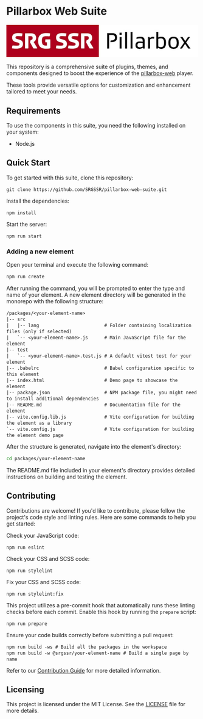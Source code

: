 # Pillarbox Web Suite

![Pillarbox logo](README-images/logo.jpg)

This repository is a comprehensive suite of plugins, themes, and components designed to boost the
experience of the [pillarbox-web](https://github.com/SRGSSR/pillarbox-web) player.

These tools provide versatile options for customization and enhancement tailored to meet your needs.

## Requirements

To use the components in this suite, you need the following installed on your system:

- Node.js

## Quick Start

To get started with this suite, clone this repository:

```shell
git clone https://github.com/SRGSSR/pillarbox-web-suite.git
```

Install the dependencies:

```shell
npm install
```

Start the server:

```shell
npm run start
```

### Adding a new element

Open your terminal and execute the following command:

```bash
npm run create
```

After running the command, you will be prompted to enter the type and name of your element. A new
element directory will be generated in the monorepo with the following structure:

```
/packages/<your-element-name>
|-- src
|   |-- lang                        # Folder containing localization files (only if selected)
|   `-- <your-element-name>.js      # Main JavaScript file for the element
|-- test
|   `-- <your-element-name>.test.js # A default vitest test for your element
|-- .babelrc                        # Babel configuration specific to this element
|-- index.html                      # Demo page to showcase the element
|-- package.json                    # NPM package file, you might need to install additional dependencies
|-- README.md                       # Documentation file for the element
|-- vite.config.lib.js              # Vite configuration for building the element as a library
`-- vite.config.js                  # Vite configuration for building the element demo page
```

After the structure is generated, navigate into the element's directory:

```bash
cd packages/your-element-name
```

The README.md file included in your element's directory provides detailed instructions on building
and testing the element.

## Contributing

Contributions are welcome! If you'd like to contribute, please follow the project's code style and
linting rules. Here are some commands to help you get started:

Check your JavaScript code:

```shell
npm run eslint
```

Check your CSS and SCSS code:

```shell
npm run stylelint
```

Fix your CSS and SCSS code:

```shell
npm run stylelint:fix
```

This project utilizes a pre-commit hook that automatically runs these linting checks before each
commit. Enable this hook by running the `prepare` script:

```shell
npm run prepare
```

Ensure your code builds correctly before submitting a pull request:

```shell
npm run build -ws # Build all the packages in the workspace
npm run build -w @srgssr/your-element-name # Build a single page by name
```

Refer to our [Contribution Guide](CONTRIBUTING.md) for more detailed information.

## Licensing

This project is licensed under the MIT License. See the [LICENSE](../LICENSE) file for more details.

[token-settings]: https://github.com/settings/tokens

[token-guide]: https://docs.github.com/en/packages/working-with-a-github-packages-registry/working-with-the-npm-registry#authenticating-with-a-personal-access-token
